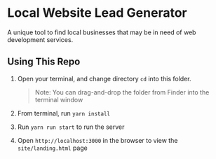 # Local Website Lead Generator

A unique tool to find local businesses that may be in need of web development services. 

## Using This Repo

1. Open your terminal, and change directory `cd` into this folder. 
   > Note: You can drag-and-drop the folder from Finder into the terminal window

2. From terminal, run `yarn install`
3. Run `yarn run start` to run the server
4. Open `http://localhost:3000` in the browser to view the `site/landing.html` page